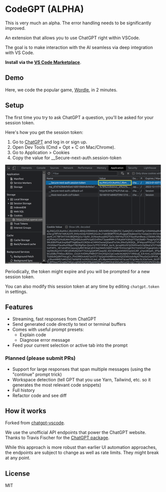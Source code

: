 # CodeGPT (ALPHA)

This is very much an alpha. The error handling needs to be significantly improved.

An extension that allows you to use ChatGPT right within VSCode. 

The goal is to make interaction with the AI seamless via deep integration with VS Code.

**Install via the [VS Code Marketplace](https://marketplace.visualstudio.com/items?itemName=AbiRaja.codegpt)**.

## Demo

Here, we code the popular game, [Wordle](https://www.nytimes.com/games/wordle/index.html), in 2 minutes.



## Setup

The first time you try to ask ChatGPT a question, you'll be asked for your session token.

Here's how you get the session token:

1. Go to [ChatGPT](https://chat.openai.com/chat) and log in or sign up.
1. Open Dev Tools (Cmd + Opt + C on Mac/Chrome).
1. Go to Application > Cookies
1. Copy the value for \_\_Secure-next-auth.session-token

![](demos/session-token.png)

Periodically, the token might expire and you will be prompted for a new session token.

You can also modify this session token at any time by editing `chatgpt.token` in settings.

## Features

- Streaming, fast responses from ChatGPT
- Send generated code directly to text or terminal buffers
- Comes with useful prompt presets:
  - Explain code
  - Diagnose error message
- Feed your current selection or active tab into the prompt

### Planned (please submit PRs)

- Support for large responses that span multiple messages (using the "continue" prompt trick)
- Workspace detection (tell GPT that you use Yarn, Tailwind, etc. so it generates the most relevant code snippets)
- Full history
- Refactor code and see diff

## How it works

Forked from [chatgpt-vscode](https://github.com/mpociot/chatgpt-vscode).

We use the unofficial API endpoints that power the ChatGPT website. Thanks to Travis Fischer for the [ChatGPT package](https://github.com/transitive-bullshit/chatgpt-api).

While this approach is more robust than earlier UI automation approaches, the endpoints are subject to change as well as rate limits. They might break at any point.

## License

MIT
